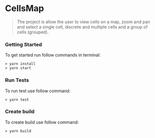 # CellsMap

> The project is allow the user to view cells on a map, zoom and pan and select
a single cell, discrete and multiple cells and a group of cells (grouped).

### Getting Started
To get started run follow commands in terminal:

```
> yarn install
> yarn start
```

### Run Tests

To run test use follow command:

```
> yarn test
```

### Create build

To create build use follow command:

```
> yarn build
```
